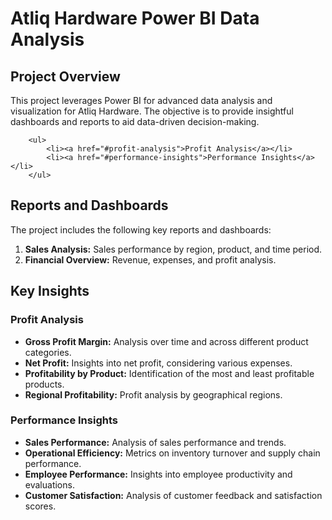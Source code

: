 <!DOCTYPE html>
<html lang="en">
<head>
    <meta charset="UTF-8">
    <meta name="viewport" content="width=device-width, initial-scale=1.0">
   
</head>
<body>

<h1>Atliq Hardware Power BI Data Analysis</h1>

<h2>Project Overview</h2>
<p>This project leverages Power BI for advanced data analysis and visualization for Atliq Hardware. The objective is to provide insightful dashboards and reports to aid data-driven decision-making.</p>

        <ul>
            <li><a href="#profit-analysis">Profit Analysis</a></li>
            <li><a href="#performance-insights">Performance Insights</a></li>
        </ul>

<h2 id="reports-and-dashboards">Reports and Dashboards</h2>
<p>The project includes the following key reports and dashboards:</p>
<ol>
    <li><strong>Sales Analysis:</strong> Sales performance by region, product, and time period.</li>
    <li><strong>Financial Overview:</strong> Revenue, expenses, and profit analysis.</li>
</ol>

<h2 id="key-insights">Key Insights</h2>

<h3 id="profit-analysis">Profit Analysis</h3>
<ul>
    <li><strong>Gross Profit Margin:</strong> Analysis over time and across different product categories.</li>
    <li><strong>Net Profit:</strong> Insights into net profit, considering various expenses.</li>
    <li><strong>Profitability by Product:</strong> Identification of the most and least profitable products.</li>
    <li><strong>Regional Profitability:</strong> Profit analysis by geographical regions.</li>
</ul>

<h3 id="performance-insights">Performance Insights</h3>
<ul>
    <li><strong>Sales Performance:</strong> Analysis of sales performance and trends.</li>
    <li><strong>Operational Efficiency:</strong> Metrics on inventory turnover and supply chain performance.</li>
    <li><strong>Employee Performance:</strong> Insights into employee productivity and evaluations.</li>
    <li><strong>Customer Satisfaction:</strong> Analysis of customer feedback and satisfaction scores.</li>
</ul>

</body>
</html>
